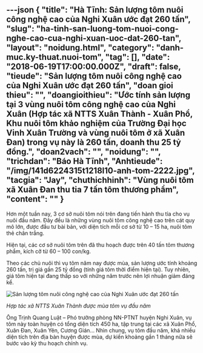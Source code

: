 ---json
{
    "title": "Hà Tĩnh: Sản lượng tôm nuôi công nghệ cao của Nghi Xuân ước đạt 260 tấn",
    "slug": "ha-tinh-san-luong-tom-nuoi-cong-nghe-cao-cua-nghi-xuan-uoc-dat-260-tan",
    "layout": "noidung.html",
    "category": "danh-muc.ky-thuat.nuoi-tom",
    "tag": [],
    "date": "2018-06-19T17:00:00.000Z",
    "draft": false,
    "tieude": "Sản lượng tôm nuôi công nghệ cao của Nghi Xuân ước đạt 260 tấn",
    "doan gioi thieu": "",
    "doangioithieu": "Ước tính sản lượng tại 3 vùng nuôi tôm công nghệ cao của Nghi Xuân (Hợp tác xã NTTS Xuân Thành - Xuân Phổ, Khu nuôi tôm khảo nghiệm của Trường Đại học Vinh Xuân Trường và vùng nuôi tôm ở xã Xuân Đan) trong vụ này là 260 tấn, doanh thu 25 tỷ đồng.",
    "doan2vach": "",
    "noidung": "",
    "trichdan": "Báo Hà Tĩnh",
    "Anhtieude": "/img/141d6224315t1218l10-anh-tom-2222.jpg",
    "tacgia": "Jay",
    "chuthichhinh": "Vùng nuôi tôm xã Xuân Đan thu tỉa 7 tấn tôm thương phẩm",
    "__content__": ""
}
---
<p><span style="font-size:14px">Hơn một tuần nay, 3 cơ sở nu&ocirc;i t&ocirc;m n&oacute;i tr&ecirc;n đang tiến h&agrave;nh thu tỉa cho vụ nu&ocirc;i đầu năm. Đ&acirc;y đều l&agrave; những v&ugrave;ng nu&ocirc;i t&ocirc;m c&ocirc;ng nghệ cao tr&ecirc;n c&aacute;t quy m&ocirc; lớn, được đầu tư b&agrave;i bản, với diện t&iacute;ch mỗi cơ sở từ 10 &ndash; 15 ha, nu&ocirc;i t&ocirc;m thẻ ch&acirc;n trắng.</span></p>

<p><span style="font-size:14px">Hiện tại, c&aacute;c cơ sở nu&ocirc;i t&ocirc;m tr&ecirc;n đ&atilde; thu hoạch được tr&ecirc;n 40 tấn t&ocirc;m thương phẩm, k&iacute;ch cỡ từ 60 &ndash; 100 con/kg.</span></p>

<p><span style="font-size:14px">Theo c&aacute;c chủ nu&ocirc;i th&igrave; vụ t&ocirc;m năm nay được m&ugrave;a, sản lượng ước t&iacute;nh khoảng 260 tấn, trị gi&aacute; gần 25 tỷ đồng (t&iacute;nh gi&aacute; t&ocirc;m thời điểm hiện tại). Tuy nhi&ecirc;n, gi&aacute; t&ocirc;m hiện tại đang thấp so với những năm trước n&ecirc;n lợi nhuận giảm đ&aacute;ng kể.</span></p>

<p><span style="font-size:14px"><img alt="Sản lượng tôm nuôi công nghệ cao của Nghi Xuân ước đạt 260 tấn" src="http://i.baohatinh.vn/news/1824/141d6224503t2690l0-anh-tom1.jpg?r=802" /></span></p>

<p><span style="font-size:14px"><em>Hợp t&aacute;c x&atilde; NTTS Xu&acirc;n Th&agrave;nh được m&ugrave;a t&ocirc;m vụ đầu năm</em></span></p>

<p><span style="font-size:14px">&Ocirc;ng Trịnh Quang Luật &ndash; Ph&oacute; trưởng ph&ograve;ng NN-PTNT huyện Nghi Xu&acirc;n, vụ t&ocirc;m n&agrave;y to&agrave;n huyện c&oacute; tổng diện t&iacute;ch 450 ha, tập trung tại c&aacute;c x&atilde; Xu&acirc;n Phổ, Xu&acirc;n Đan, Xu&acirc;n Y&ecirc;n, Cương Gi&aacute;n... Nh&igrave;n chung, vụ t&ocirc;m đầu năm, kh&aacute; nhiều diện t&iacute;ch tr&ecirc;n địa b&agrave;n huyện được m&ugrave;a, dự kiến khoảng gần 1 th&aacute;ng nữa sẽ bước v&agrave;o kỳ thu hoạch ch&iacute;nh vụ.</span></p>
